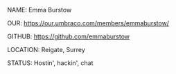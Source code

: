 NAME: Emma Burstow  

OUR: https://our.umbraco.com/members/emmaburstow/

GITHUB: https://github.com/emmaburstow

LOCATION: Reigate, Surrey

STATUS: Hostin', hackin', chat